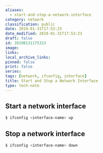 ```yaml
---
aliases:
  - start-and-stop-a-network-interface
category: network
classification: public
date: 2019-01-31T17:53:23
date_modified: 2019-01-31T17:53:23
draft: false
id: 20190131175323
image: 
links: 
local_archive_links: 
pinned: false
print: false
series: 
tags: [network, ifconfig, interface]
title: Start and Stop a Network Interface
type: tech-note
---
```


## Start  a network interface

```sh
$ ifconfig <interface-name> up
```

## Stop a network interface

```sh
$ ifconfig <interface-name> down
```

